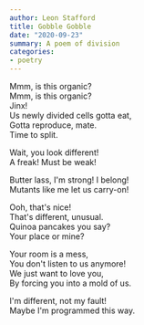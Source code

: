 ```yaml
---
author: Leon Stafford
title: Gobble Gobble
date: "2020-09-23"
summary: A poem of division 
categories:
- poetry
---
```


Mmm, is this organic?  
Mmm, is this organic?  
Jinx!  
Us newly divided cells gotta eat,  
Gotta reproduce, mate.  
Time to split.  

Wait, you look different!  
A freak! Must be weak!  

Butter lass, I'm strong! I belong!  
Mutants like me let us carry-on!  

Ooh, that's nice!  
That's different, unusual.  
Quinoa pancakes you say?  
Your place or mine?  

Your room is a mess,  
You don't listen to us anymore!  
We just want to love you,  
By forcing you into a mold of us.  

I'm different, not my fault!  
Maybe I'm programmed this way.  



